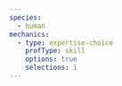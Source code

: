 ```yaml
---
species:
  - human
mechanics:
  - type: expertise-choice
    profType: skill
    options: true
    selections: 1
---
```

